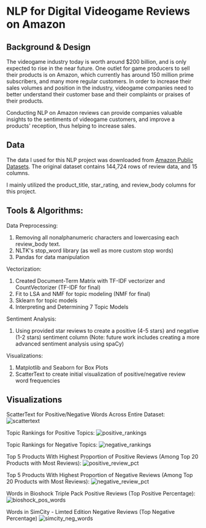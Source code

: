 # NLP for Digital Videogame Reviews on Amazon

## Background & Design
The videogame industry today is worth around $200 billion, and is only expected to rise in the near future. One outlet for game producers to sell their products is on Amazon, which currently has around 150 million prime subscribers, and many more regular customers. In order to increase their sales volumes and position in the industry, videogame companies need to better understand their customer base and their complaints or praises of their products.

Conducting NLP on Amazon reviews can provide companies valuable insights to the sentiments of videogame customers, and improve a products' reception, thus helping to increase sales.

## Data
The data I used for this NLP project was downloaded from [Amazon Public Datasets](https://s3.amazonaws.com/amazon-reviews-pds/readme.html). The original dataset contains 144,724 rows of review data, and 15 columns.

I mainly utilized the product_title, star_rating, and review_body columns for this project.


## Tools & Algorithms:

Data Preprocessing:
1. Removing all nonalphanumeric characters and lowercasing each review_body text.
2. NLTK's stop_word library (as well as more custom stop words)
3. Pandas for data manipulation

Vectorization:
1. Created Document-Term Matrix with TF-IDF vectorizer and CountVectorizer (TF-IDF for final)
2. Fit to LSA and NMF for topic modeling (NMF for final)
3. Sklearn for topic models
3. Interpreting and Determining 7 Topic Models

Sentiment Analysis:
1. Using provided star reviews to create a positive (4-5 stars) and negative (1-2 stars) sentiment column (Note: future work includes creating a more advanced sentiment analysis using spaCy)

Visualizations:
1. Matplotlib and Seaborn for Box Plots
2. ScatterText to create initial visualization of positive/negative review word frequencies

## Visualizations
ScatterText for Positive/Negative Words Across Entire Dataset:
![scattertext](https://github.com/Jason-HKim/NLP_Project/blob/master/Visualizations/scattertest_visualization_simple_sentiment_analysis.png)

Topic Rankings for Positive Topics:
![positive_rankings](https://github.com/Jason-HKim/NLP_Project/blob/master/Visualizations/positive_reviews_topics.png)

Topic Rankings for Negative Topics:
![negative_rankings](https://github.com/Jason-HKim/NLP_Project/blob/master/Visualizations/negative_reviews_topics.png)

Top 5 Products With Highest Proportion of Positive Reviews (Among Top 20 Products with Most Reviews):
![positive_review_pct](https://github.com/Jason-HKim/NLP_Project/blob/master/Visualizations/top_5_highest_pos_pct.png)

Top 5 Products With Highest Proportion of Negative Reviews (Among Top 20 Products with Most Reviews):
![negative_review_pct](https://github.com/Jason-HKim/NLP_Project/blob/master/Visualizations/top_5_highest_neg_pct.png)

Words in Bioshock Triple Pack Positive Reviews (Top Positive Percentage):
![bioshock_pos_words](https://github.com/Jason-HKim/NLP_Project/blob/master/Visualizations/pos_review_words_bioshock.png)


Words in SimCity - Limted Edition Negative Reviews (Top Negative Percentage)
![simcity_neg_words](https://github.com/Jason-HKim/NLP_Project/blob/master/Visualizations/neg_review_words_simcity.png)

